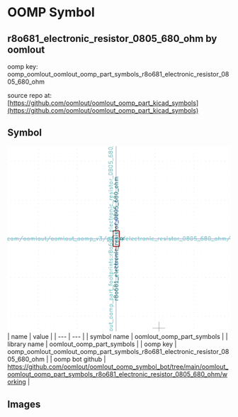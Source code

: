 # OOMP Symbol  
## r8o681_electronic_resistor_0805_680_ohm  by oomlout  
  
oomp key: oomp_oomlout_oomlout_oomp_part_symbols_r8o681_electronic_resistor_0805_680_ohm  
  
source repo at: [https://github.com/oomlout/oomlout_oomp_part_kicad_symbols](https://github.com/oomlout/oomlout_oomp_part_kicad_symbols)  
## Symbol  
  
[![working.png](working_600.png)](working.png)  
| name | value | 
| --- | --- | 
| symbol name | oomlout_oomp_part_symbols | 
| library name | oomlout_oomp_part_symbols | 
| oomp key | oomp_oomlout_oomlout_oomp_part_symbols_r8o681_electronic_resistor_0805_680_ohm | 
| oomp bot github | https://github.com/oomlout/oomlout_oomp_symbol_bot/tree/main/oomlout_oomlout_oomp_part_symbols_r8o681_electronic_resistor_0805_680_ohm/working | 
## Images  

